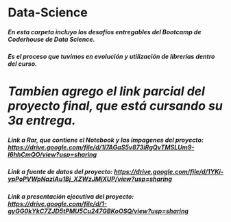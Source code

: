 # Data-Science
##### En esta carpeta incluyo los desafíos entregables del Bootcamp de Coderhouse de Data Science.
##### Es el proceso que tuvimos en evolución y utilización de librerías dentro del curso.

# *Tambien agrego el link parcial del proyecto final, que está cursando su 3a entrega.*

##### Link a Rar, que contiene el Notebook y las impagenes del proyecto: https://drive.google.com/file/d/1l7AGaS5v873iRgQvTMSLUm9-l6hhCmQO/view?usp=sharing
##### Link a fuente de datos del proyecto: https://drive.google.com/file/d/1YKi-ypPoPVWpNaziAu1Bj_XZWzJMjXUP/view?usp=sharing
##### Link a presentación ejecutiva del proyecto: https://drive.google.com/file/d/1-gyGG0kYkC7ZJD5tPMU5Cu247GBKoOSQ/view?usp=sharing
